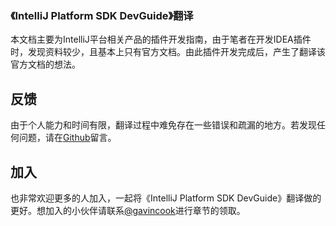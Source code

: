 ### 《IntelliJ Platform SDK DevGuide》翻译
本文档主要为IntelliJ平台相关产品的插件开发指南，由于笔者在开发IDEA插件时，发现资料较少，且基本上只有官方文档。由此插件开发完成后，产生了翻译该官方文档的想法。
## 反馈
由于个人能力和时间有限，翻译过程中难免存在一些错误和疏漏的地方。若发现任何问题，请在[Github](https://github.com/gavincook/IntelliJ-Platform-SDK-DevGuide)留言。
## 加入
也非常欢迎更多的人加入，一起将《IntelliJ Platform SDK DevGuide》翻译做的更好。想加入的小伙伴请联系[@gavincook](https://github.com/gavincook)进行章节的领取。



